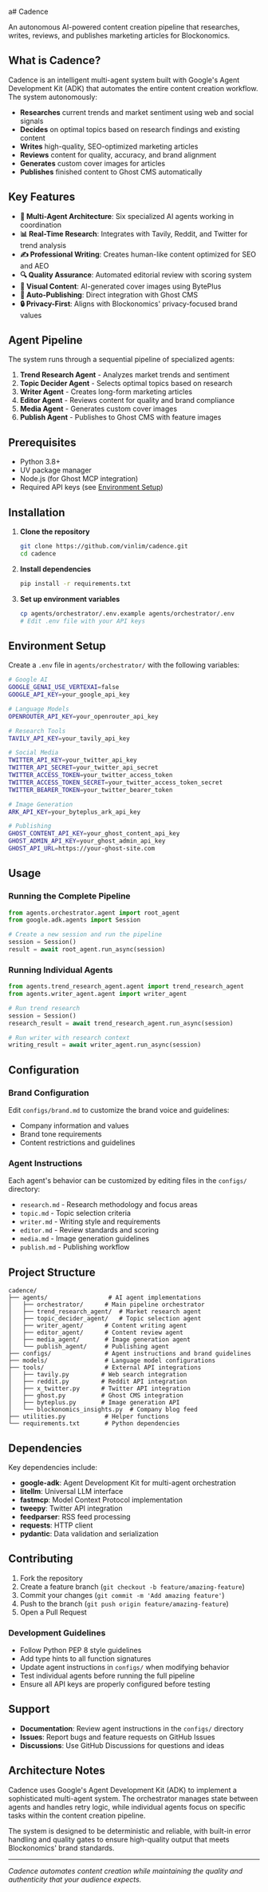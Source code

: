 a# Cadence

An autonomous AI-powered content creation pipeline that researches, writes, reviews, and publishes marketing articles for Blockonomics.

## What is Cadence?

Cadence is an intelligent multi-agent system built with Google's Agent Development Kit (ADK) that automates the entire content creation workflow. The system autonomously:

- **Researches** current trends and market sentiment using web and social signals
- **Decides** on optimal topics based on research findings and existing content
- **Writes** high-quality, SEO-optimized marketing articles
- **Reviews** content for quality, accuracy, and brand alignment
- **Generates** custom cover images for articles
- **Publishes** finished content to Ghost CMS automatically

## Key Features

- **🤖 Multi-Agent Architecture**: Six specialized AI agents working in coordination
- **📊 Real-Time Research**: Integrates with Tavily, Reddit, and Twitter for trend analysis
- **✍️ Professional Writing**: Creates human-like content optimized for SEO and AEO
- **🔍 Quality Assurance**: Automated editorial review with scoring system
- **🎨 Visual Content**: AI-generated cover images using BytePlus
- **📱 Auto-Publishing**: Direct integration with Ghost CMS
- **🔒 Privacy-First**: Aligns with Blockonomics' privacy-focused brand values

## Agent Pipeline

The system runs through a sequential pipeline of specialized agents:

1. **Trend Research Agent** - Analyzes market trends and sentiment
2. **Topic Decider Agent** - Selects optimal topics based on research
3. **Writer Agent** - Creates long-form marketing articles  
4. **Editor Agent** - Reviews content for quality and brand compliance
5. **Media Agent** - Generates custom cover images
6. **Publish Agent** - Publishes to Ghost CMS with feature images

## Prerequisites

- Python 3.8+
- UV package manager
- Node.js (for Ghost MCP integration)
- Required API keys (see [Environment Setup](#environment-setup))

## Installation

1. **Clone the repository**
   ```bash
   git clone https://github.com/vinlim/cadence.git
   cd cadence
   ```

2. **Install dependencies**
   ```bash
   pip install -r requirements.txt
   ```

3. **Set up environment variables**
   ```bash
   cp agents/orchestrator/.env.example agents/orchestrator/.env
   # Edit .env file with your API keys
   ```

## Environment Setup

Create a `.env` file in `agents/orchestrator/` with the following variables:

```bash
# Google AI
GOOGLE_GENAI_USE_VERTEXAI=false
GOOGLE_API_KEY=your_google_api_key

# Language Models
OPENROUTER_API_KEY=your_openrouter_api_key

# Research Tools
TAVILY_API_KEY=your_tavily_api_key

# Social Media
TWITTER_API_KEY=your_twitter_api_key
TWITTER_API_SECRET=your_twitter_api_secret
TWITTER_ACCESS_TOKEN=your_twitter_access_token
TWITTER_ACCESS_TOKEN_SECRET=your_twitter_access_token_secret
TWITTER_BEARER_TOKEN=your_twitter_bearer_token

# Image Generation
ARK_API_KEY=your_byteplus_ark_api_key

# Publishing
GHOST_CONTENT_API_KEY=your_ghost_content_api_key
GHOST_ADMIN_API_KEY=your_ghost_admin_api_key
GHOST_API_URL=https://your-ghost-site.com
```

## Usage

### Running the Complete Pipeline

```python
from agents.orchestrator.agent import root_agent
from google.adk.agents import Session

# Create a new session and run the pipeline
session = Session()
result = await root_agent.run_async(session)
```

### Running Individual Agents

```python
from agents.trend_research_agent.agent import trend_research_agent
from agents.writer_agent.agent import writer_agent

# Run trend research
session = Session()
research_result = await trend_research_agent.run_async(session)

# Run writer with research context
writing_result = await writer_agent.run_async(session)
```

## Configuration

### Brand Configuration

Edit `configs/brand.md` to customize the brand voice and guidelines:

- Company information and values
- Brand tone requirements
- Content restrictions and guidelines

### Agent Instructions

Each agent's behavior can be customized by editing files in the `configs/` directory:

- `research.md` - Research methodology and focus areas
- `topic.md` - Topic selection criteria
- `writer.md` - Writing style and requirements
- `editor.md` - Review standards and scoring
- `media.md` - Image generation guidelines
- `publish.md` - Publishing workflow

## Project Structure

```
cadence/
├── agents/                 # AI agent implementations
│   ├── orchestrator/      # Main pipeline orchestrator
│   ├── trend_research_agent/  # Market research agent
│   ├── topic_decider_agent/   # Topic selection agent
│   ├── writer_agent/      # Content writing agent
│   ├── editor_agent/      # Content review agent
│   ├── media_agent/       # Image generation agent
│   └── publish_agent/     # Publishing agent
├── configs/               # Agent instructions and brand guidelines
├── models/                # Language model configurations
├── tools/                 # External API integrations
│   ├── tavily.py         # Web search integration
│   ├── reddit.py         # Reddit API integration
│   ├── x_twitter.py      # Twitter API integration
│   ├── ghost.py          # Ghost CMS integration
│   ├── byteplus.py       # Image generation API
│   └── blockonomics_insights.py  # Company blog feed
├── utilities.py           # Helper functions
└── requirements.txt       # Python dependencies
```

## Dependencies

Key dependencies include:

- **google-adk**: Agent Development Kit for multi-agent orchestration
- **litellm**: Universal LLM interface
- **fastmcp**: Model Context Protocol implementation
- **tweepy**: Twitter API integration
- **feedparser**: RSS feed processing
- **requests**: HTTP client
- **pydantic**: Data validation and serialization

## Contributing

1. Fork the repository
2. Create a feature branch (`git checkout -b feature/amazing-feature`)
3. Commit your changes (`git commit -m 'Add amazing feature'`)
4. Push to the branch (`git push origin feature/amazing-feature`)
5. Open a Pull Request

### Development Guidelines

- Follow Python PEP 8 style guidelines
- Add type hints to all function signatures
- Update agent instructions in `configs/` when modifying behavior
- Test individual agents before running the full pipeline
- Ensure all API keys are properly configured before testing

## Support

- **Documentation**: Review agent instructions in the `configs/` directory
- **Issues**: Report bugs and feature requests on GitHub Issues
- **Discussions**: Use GitHub Discussions for questions and ideas

## Architecture Notes

Cadence uses Google's Agent Development Kit (ADK) to implement a sophisticated multi-agent system. The orchestrator manages state between agents and handles retry logic, while individual agents focus on specific tasks within the content creation pipeline.

The system is designed to be deterministic and reliable, with built-in error handling and quality gates to ensure high-quality output that meets Blockonomics' brand standards.

---

*Cadence automates content creation while maintaining the quality and authenticity that your audience expects.*
